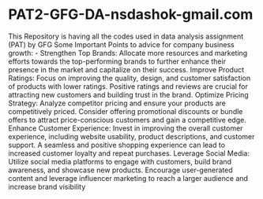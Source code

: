# PAT2-GFG-DA-nsdashok-gmail.com
This Repository is having all the codes used in data analysis assignment (PAT) by GFG 
Some Important Points to advice for company business growth: -
Strengthen Top Brands: Allocate more resources and marketing efforts towards the top-performing brands to further enhance their presence in the market and capitalize on their success.
Improve Product Ratings: Focus on improving the quality, design, and customer satisfaction of products with lower ratings. Positive ratings and reviews are crucial for attracting new customers and building trust in the brand.
Optimize Pricing Strategy: Analyze competitor pricing and ensure your products are competitively priced. Consider offering promotional discounts or bundle offers to attract price-conscious customers and gain a competitive edge.
Enhance Customer Experience: Invest in improving the overall customer experience, including website usability, product descriptions, and customer support. A seamless and positive shopping experience can lead to increased customer loyalty and repeat purchases.
Leverage Social Media: Utilize social media platforms to engage with customers, build brand awareness, and showcase new products. Encourage user-generated content and leverage influencer marketing to reach a larger audience and increase brand visibility 
